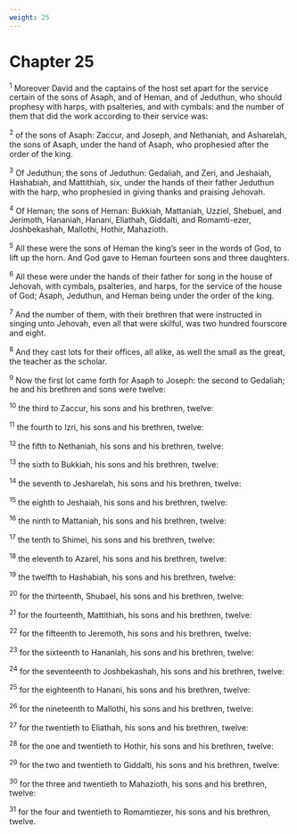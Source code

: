 ```yaml
---
weight: 25
---
```


# Chapter 25

<sup>1</sup> Moreover David and the captains of the host set apart for the service certain of the sons of Asaph, and of Heman, and of Jeduthun, who should prophesy with harps, with psalteries, and with cymbals: and the number of them that did the work according to their service was: 

<sup>2</sup> of the sons of Asaph: Zaccur, and Joseph, and Nethaniah, and Asharelah, the sons of Asaph, under the hand of Asaph, who prophesied after the order of the king. 

<sup>3</sup> Of Jeduthun; the sons of Jeduthun: Gedaliah, and Zeri, and Jeshaiah, Hashabiah, and Mattithiah, six, under the hands of their father Jeduthun with the harp, who prophesied in giving thanks and praising Jehovah. 

<sup>4</sup> Of Heman; the sons of Heman: Bukkiah, Mattaniah, Uzziel, Shebuel, and Jerimoth, Hananiah, Hanani, Eliathah, Giddalti, and Romamti-ezer, Joshbekashah, Mallothi, Hothir, Mahazioth. 

<sup>5</sup> All these were the sons of Heman the king’s seer in the words of God, to lift up the horn. And God gave to Heman fourteen sons and three daughters. 

<sup>6</sup> All these were under the hands of their father for song in the house of Jehovah, with cymbals, psalteries, and harps, for the service of the house of God; Asaph, Jeduthun, and Heman being under the order of the king. 

<sup>7</sup> And the number of them, with their brethren that were instructed in singing unto Jehovah, even all that were skilful, was two hundred fourscore and eight. 

<sup>8</sup> And they cast lots for their offices, all alike, as well the small as the great, the teacher as the scholar. 

<sup>9</sup> Now the first lot came forth for Asaph to Joseph: the second to Gedaliah; he and his brethren and sons were twelve: 

<sup>10</sup> the third to Zaccur, his sons and his brethren, twelve: 

<sup>11</sup> the fourth to Izri, his sons and his brethren, twelve: 

<sup>12</sup> the fifth to Nethaniah, his sons and his brethren, twelve: 

<sup>13</sup> the sixth to Bukkiah, his sons and his brethren, twelve: 

<sup>14</sup> the seventh to Jesharelah, his sons and his brethren, twelve: 

<sup>15</sup> the eighth to Jeshaiah, his sons and his brethren, twelve: 

<sup>16</sup> the ninth to Mattaniah, his sons and his brethren, twelve: 

<sup>17</sup> the tenth to Shimei, his sons and his brethren, twelve: 

<sup>18</sup> the eleventh to Azarel, his sons and his brethren, twelve: 

<sup>19</sup> the twelfth to Hashabiah, his sons and his brethren, twelve: 

<sup>20</sup> for the thirteenth, Shubael, his sons and his brethren, twelve: 

<sup>21</sup> for the fourteenth, Mattithiah, his sons and his brethren, twelve: 

<sup>22</sup> for the fifteenth to Jeremoth, his sons and his brethren, twelve: 

<sup>23</sup> for the sixteenth to Hananiah, his sons and his brethren, twelve: 

<sup>24</sup> for the seventeenth to Joshbekashah, his sons and his brethren, twelve: 

<sup>25</sup> for the eighteenth to Hanani, his sons and his brethren, twelve: 

<sup>26</sup> for the nineteenth to Mallothi, his sons and his brethren, twelve: 

<sup>27</sup> for the twentieth to Eliathah, his sons and his brethren, twelve: 

<sup>28</sup> for the one and twentieth to Hothir, his sons and his brethren, twelve: 

<sup>29</sup> for the two and twentieth to Giddalti, his sons and his brethren, twelve: 

<sup>30</sup> for the three and twentieth to Mahazioth, his sons and his brethren, twelve: 

<sup>31</sup> for the four and twentieth to Romamtiezer, his sons and his brethren, twelve. 


